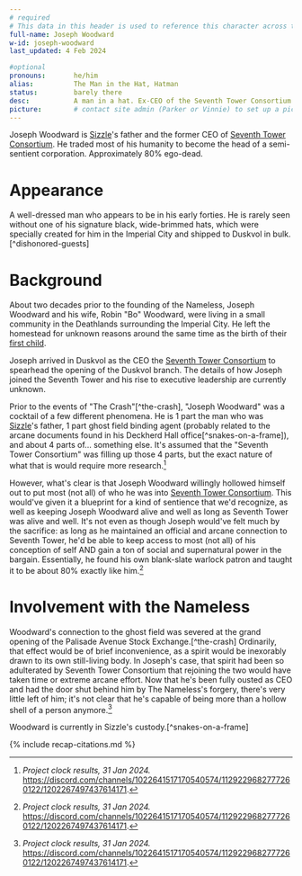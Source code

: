 ```yaml
---
# required
# This data in this header is used to reference this character across the entire website. 
full-name: Joseph Woodward
w-id: joseph-woodward
last_updated: 4 Feb 2024

#optional
pronouns:       he/him 
alias:          The Man in the Hat, Hatman 
status:         barely there
desc:           A man in a hat. Ex-CEO of the Seventh Tower Consortium. Father to Sizzle. Excellent listener.
picture:        # contact site admin (Parker or Vinnie) to set up a picture.
---
```


Joseph Woodward is [Sizzle](sizzle)'s father and the former CEO of [Seventh Tower Consortium](seventh-tower). He traded most of his humanity to become the head of a semi-sentient corporation. Approximately 80% ego-dead.

# Appearance
A well-dressed man who appears to be in his early forties. He is rarely seen without one of his signature black, wide-brimmed hats, which were specially created for him in the Imperial City and shipped to Duskvol in bulk.[^dishonored-guests]

# Background

About two decades prior to the founding of the Nameless, Joseph Woodward and his wife, Robin "Bo" Woodward, were living in a small community in the Deathlands surrounding the Imperial City. He left the homestead for unknown reasons around the same time as the birth of their [first child](sizzle).

Joseph arrived in Duskvol as the CEO the [Seventh Tower Consortium](seventh-tower) to spearhead the opening of the Duskvol branch. The details of how Joseph joined the Seventh Tower and his rise to executive leadership are currently unknown. 

Prior to the events of "The Crash"[^the-crash], "Joseph Woodward" was a cocktail of a few different phenomena. He is 1 part the man who was [Sizzle](sizzle)'s father, 1 part ghost field binding agent (probably related to the arcane documents found in his Deckherd Hall office[^snakes-on-a-frame]), and about 4 parts of... something else. It's assumed that the "Seventh Tower Consortium" was filling up those 4 parts, but the exact nature of what that is would require more research.[^sizzle-clock]

However, what's clear is that Joseph Woodward willingly hollowed himself out to put most (not all) of who he was into [Seventh Tower Consortium](seventh-tower). This would've given it a blueprint for a kind of sentience that we'd recognize, as well as keeping Joseph Woodward alive and well as long as Seventh Tower was alive and well. It's not even as though Joseph would've felt much by the sacrifice: as long as he maintained an official and arcane connection to Seventh Tower, he'd be able to keep access to most (not all) of his conception of self AND gain a ton of social and supernatural power in the bargain. Essentially, he found his own blank-slate warlock patron and taught it to be about 80% exactly like him.[^sizzle-clock]

# Involvement with the Nameless

Woodward's connection to the ghost field was severed at the grand opening of the Palisade Avenue Stock Exchange.[^the-crash] Ordinarily, that effect would be of brief inconvenience, as a spirit would be inexorably drawn to its own still-living body. In Joseph's case, that spirit had been so adulterated by Seventh Tower Consortium that rejoining the two would have taken time or extreme arcane effort. Now that he's been fully ousted as CEO and had the door shut behind him by The Nameless's forgery, there's very little left of him; it's not clear that he's capable of being more than a hollow shell of a person anymore.[^sizzle-clock] 

Woodward is currently in Sizzle's custody.[^snakes-on-a-frame]

<!-- Include default citations -->
{% include recap-citations.md %}
<!-- Additional Citations-->
[^sizzle-clock]: *Project clock results, 31 Jan 2024.* <https://discord.com/channels/1022641517170540574/1129229682777260122/1202267497437614171>.

